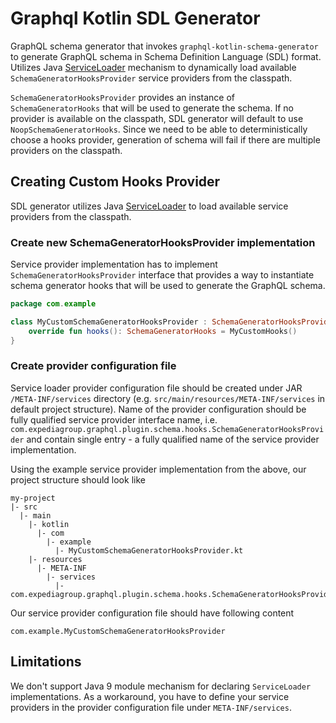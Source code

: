 # Graphql Kotlin SDL Generator

GraphQL schema generator that invokes `graphql-kotlin-schema-generator` to generate GraphQL schema in Schema Definition
Language (SDL) format. Utilizes Java [ServiceLoader](https://docs.oracle.com/en/java/javase/11/docs/api/java.base/java/util/ServiceLoader.html)
mechanism to dynamically load available `SchemaGeneratorHooksProvider` service providers from the classpath.

`SchemaGeneratorHooksProvider` provides an instance of `SchemaGeneratorHooks` that will be used to generate the schema.
If no provider is available on the classpath, SDL generator will default to use `NoopSchemaGeneratorHooks`. Since we need
to be able to deterministically choose a hooks provider, generation of schema will fail if there are multiple providers
on the classpath.

## Creating Custom Hooks Provider

SDL generator utilizes Java [ServiceLoader](https://docs.oracle.com/en/java/javase/11/docs/api/java.base/java/util/ServiceLoader.html)
to load available service providers from the classpath.

### Create new SchemaGeneratorHooksProvider implementation

Service provider implementation has to implement `SchemaGeneratorHooksProvider` interface that provides a way to instantiate
schema generator hooks that will be used to generate the GraphQL schema.

```kotlin
package com.example

class MyCustomSchemaGeneratorHooksProvider : SchemaGeneratorHooksProvider {
    override fun hooks(): SchemaGeneratorHooks = MyCustomHooks()
}
```

### Create provider configuration file

Service loader provider configuration file should be created under JAR `/META-INF/services` directory (e.g. `src/main/resources/META-INF/services`
in default project structure). Name of the provider configuration should be fully qualified service provider interface name, i.e.
`com.expediagroup.graphql.plugin.schema.hooks.SchemaGeneratorHooksProvider` and contain single entry - a fully qualified
name of the service provider implementation.

Using the example service provider implementation from the above, our project structure should look like

```
my-project
|- src
  |- main
    |- kotlin
      |- com
        |- example
          |- MyCustomSchemaGeneratorHooksProvider.kt
    |- resources
      |- META-INF
        |- services
          |- com.expediagroup.graphql.plugin.schema.hooks.SchemaGeneratorHooksProvider
```

Our service provider configuration file should have following content

```text
com.example.MyCustomSchemaGeneratorHooksProvider
```

## Limitations

We don't support Java 9 module mechanism for declaring `ServiceLoader` implementations. As a workaround, you have to define
your service providers in the provider configuration file under `META-INF/services`.
